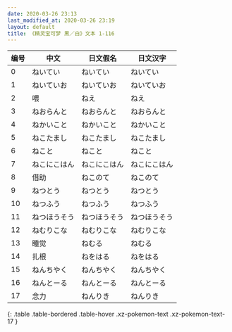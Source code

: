 ```yaml
---
date: 2020-03-26 23:13
last_modified_at: 2020-03-26 23:19
layout: default
title: 《精灵宝可梦 黑／白》文本 1-116
---
```

| 编号 | 中文 | 日文假名 | 日文汉字 |
| ---- | ---- | ---- | --- |
| 0 | ねいてい | ねいてい | ねいてい |
| 1 | ねいていお | ねいていお | ねいていお |
| 2 | 喂 | ねえ | ねえ |
| 3 | ねおらんと | ねおらんと | ねおらんと |
| 4 | ねかいこと | ねかいこと | ねかいこと |
| 5 | ねこたまし | ねこたまし | ねこたまし |
| 6 | ねこと | ねこと | ねこと |
| 7 | ねこにこはん | ねこにこはん | ねこにこはん |
| 8 | 借助 | ねこのて | ねこのて |
| 9 | ねつとう | ねつとう | ねつとう |
| 10 | ねつふう | ねつふう | ねつふう |
| 11 | ねつほうそう | ねつほうそう | ねつほうそう |
| 12 | ねむりこな | ねむりこな | ねむりこな |
| 13 | 睡觉 | ねむる | ねむる |
| 14 | 扎根 | ねをはる | ねをはる |
| 15 | ねんちやく | ねんちやく | ねんちやく |
| 16 | ねんとーる | ねんとーる | ねんとーる |
| 17 | 念力 | ねんりき | ねんりき |
{: .table .table-bordered .table-hover .xz-pokemon-text .xz-pokemon-text-17 }